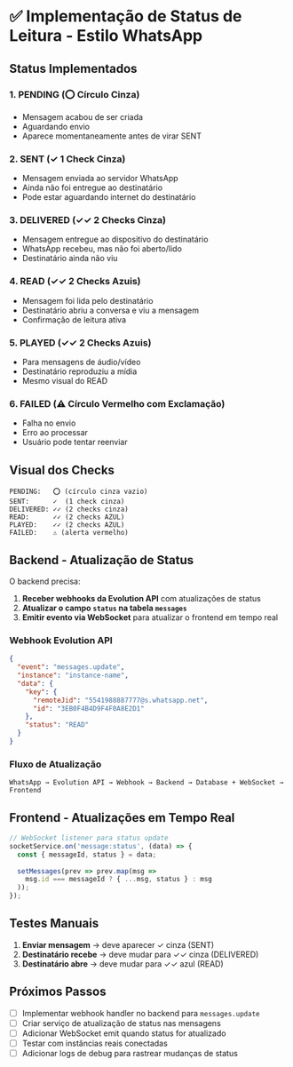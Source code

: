 # ✅ Implementação de Status de Leitura - Estilo WhatsApp

## Status Implementados

### 1. **PENDING** (⭕ Círculo Cinza)
- Mensagem acabou de ser criada
- Aguardando envio
- Aparece momentaneamente antes de virar SENT

### 2. **SENT** (✓ 1 Check Cinza)
- Mensagem enviada ao servidor WhatsApp
- Ainda não foi entregue ao destinatário
- Pode estar aguardando internet do destinatário

### 3. **DELIVERED** (✓✓ 2 Checks Cinza)
- Mensagem entregue ao dispositivo do destinatário
- WhatsApp recebeu, mas não foi aberto/lido
- Destinatário ainda não viu

### 4. **READ** (✓✓ 2 Checks Azuis)
- Mensagem foi lida pelo destinatário
- Destinatário abriu a conversa e viu a mensagem
- Confirmação de leitura ativa

### 5. **PLAYED** (✓✓ 2 Checks Azuis)
- Para mensagens de áudio/vídeo
- Destinatário reproduziu a mídia
- Mesmo visual do READ

### 6. **FAILED** (⚠️ Círculo Vermelho com Exclamação)
- Falha no envio
- Erro ao processar
- Usuário pode tentar reenviar

## Visual dos Checks

```
PENDING:   ⭕ (círculo cinza vazio)
SENT:      ✓  (1 check cinza)
DELIVERED: ✓✓ (2 checks cinza)
READ:      ✓✓ (2 checks AZUL)
PLAYED:    ✓✓ (2 checks AZUL)
FAILED:    ⚠️ (alerta vermelho)
```

## Backend - Atualização de Status

O backend precisa:

1. **Receber webhooks da Evolution API** com atualizações de status
2. **Atualizar o campo `status` na tabela `messages`**
3. **Emitir evento via WebSocket** para atualizar o frontend em tempo real

### Webhook Evolution API

```json
{
  "event": "messages.update",
  "instance": "instance-name",
  "data": {
    "key": {
      "remoteJid": "5541988887777@s.whatsapp.net",
      "id": "3EB0F4B4D9F4F0A8E2D1"
    },
    "status": "READ"
  }
}
```

### Fluxo de Atualização

```
WhatsApp → Evolution API → Webhook → Backend → Database + WebSocket → Frontend
```

## Frontend - Atualizações em Tempo Real

```typescript
// WebSocket listener para status update
socketService.on('message:status', (data) => {
  const { messageId, status } = data;
  
  setMessages(prev => prev.map(msg => 
    msg.id === messageId ? { ...msg, status } : msg
  ));
});
```

## Testes Manuais

1. **Enviar mensagem** → deve aparecer ✓ cinza (SENT)
2. **Destinatário recebe** → deve mudar para ✓✓ cinza (DELIVERED)
3. **Destinatário abre** → deve mudar para ✓✓ azul (READ)

## Próximos Passos

- [ ] Implementar webhook handler no backend para `messages.update`
- [ ] Criar serviço de atualização de status nas mensagens
- [ ] Adicionar WebSocket emit quando status for atualizado
- [ ] Testar com instâncias reais conectadas
- [ ] Adicionar logs de debug para rastrear mudanças de status
